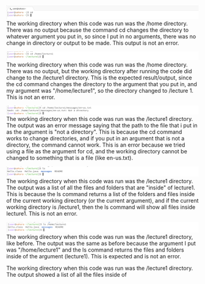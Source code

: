![Image](LabReport1.jpg)
The working directory when this code was run was the /home directory. 
There was no output because the command cd changes the directory to whatever argument you put in, so since I put in no arguments, there was no change in directory or output to be made. 
This output is not an error.

![Image](LabReport2.jpg)
The working directory when this code was run was the /home directory. There was no output, but the working directory after running the code did change to the /lecture1 directory. This is the expected result/output, since the cd command changes the directory to the argument that you put in, and my argument was "/home/lecture1", so the directory changed to /lecture 1. This is not an error. 

![Image](LabReport3.jpg)
The working directory when this code was run was the /lecture1 directory. The output was an error message saying that the path to the file that i put in as the argument is "not a directory". This is because the cd command works to change directories, and if you put in an argument that is not a directory, the command cannot work. This is an error because we tried using a file as the argument for cd, and the working directory cannot be changed to something that is a file (like en-us.txt). 

![Image](LabReport4.jpg)
The working directory when this code was run was the /lecture1 directory. The output was a list of all the files and folders that are "inside" of lecture1. This is because the ls command returns a list of the folders and files inside of the current working directory (or the current argument), and if the current working directory is /lecture1, then the ls command will show all files inside lecture1. This is not an error. 

![Image](LabReport5.jpg)
The working directory when this code was run was the /lecture1 directory, like before. The output was the same as before because the argument I put was "/home/lecture1" and the ls command returns the files and folders inside of the argument (lecture1). This is expected and is not an error. 


The working directory when this code was run was the /lecture1 directory. The output showed a list of all the files inside of 
